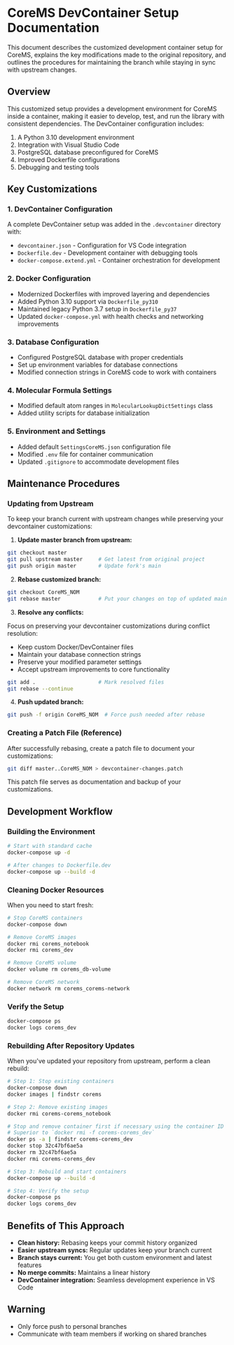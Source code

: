 # CoreMS DevContainer Setup Documentation

This document describes the customized development container setup for CoreMS, explains the key modifications made to the original repository, and outlines the procedures for maintaining the branch while staying in sync with upstream changes.

## Overview

This customized setup provides a development environment for CoreMS inside a container, making it easier to develop, test, and run the library with consistent dependencies. The DevContainer configuration includes:

1. A Python 3.10 development environment
2. Integration with Visual Studio Code
3. PostgreSQL database preconfigured for CoreMS
4. Improved Dockerfile configurations
5. Debugging and testing tools

## Key Customizations

### 1. DevContainer Configuration

A complete DevContainer setup was added in the `.devcontainer` directory with:

- `devcontainer.json` - Configuration for VS Code integration
- `Dockerfile.dev` - Development container with debugging tools
- `docker-compose.extend.yml` - Container orchestration for development

### 2. Docker Configuration

- Modernized Dockerfiles with improved layering and dependencies
- Added Python 3.10 support via `Dockerfile_py310`
- Maintained legacy Python 3.7 setup in `Dockerfile_py37`
- Updated `docker-compose.yml` with health checks and networking improvements

### 3. Database Configuration

- Configured PostgreSQL database with proper credentials
- Set up environment variables for database connections
- Modified connection strings in CoreMS code to work with containers

### 4. Molecular Formula Settings

- Modified default atom ranges in `MolecularLookupDictSettings` class
- Added utility scripts for database initialization

### 5. Environment and Settings

- Added default `SettingsCoreMS.json` configuration file
- Modified `.env` file for container communication
- Updated `.gitignore` to accommodate development files

## Maintenance Procedures

### Updating from Upstream

To keep your branch current with upstream changes while preserving your devcontainer customizations:

1. **Update master branch from upstream:**

```bash
git checkout master
git pull upstream master     # Get latest from original project
git push origin master       # Update fork's main
```

2. **Rebase customized branch:**

```bash
git checkout CoreMS_NOM
git rebase master            # Put your changes on top of updated main
```

3. **Resolve any conflicts:**

Focus on preserving your devcontainer customizations during conflict resolution:

* Keep custom Docker/DevContainer files
* Maintain your database connection strings
* Preserve your modified parameter settings
* Accept upstream improvements to core functionality

```bash
git add .                    # Mark resolved files
git rebase --continue
```

4. **Push updated branch:**

```bash
git push -f origin CoreMS_NOM  # Force push needed after rebase
```

### Creating a Patch File (Reference)

After successfully rebasing, create a patch file to document your customizations:

```bash
git diff master..CoreMS_NOM > devcontainer-changes.patch
```

This patch file serves as documentation and backup of your customizations.


## Development Workflow

### Building the Environment

```bash
# Start with standard cache
docker-compose up -d

# After changes to Dockerfile.dev
docker-compose up --build -d
```

### Cleaning Docker Resources

When you need to start fresh:

```bash
# Stop CoreMS containers
docker-compose down

# Remove CoreMS images
docker rmi corems_notebook
docker rmi corems_dev

# Remove CoreMS volume
docker volume rm corems_db-volume

# Remove CoreMS network
docker network rm corems_corems-network
```

### Verify the Setup

```bash
docker-compose ps
docker logs corems_dev
```

### Rebuilding After Repository Updates

When you've updated your repository from upstream, perform a clean rebuild:

```bash
# Step 1: Stop existing containers
docker-compose down
docker images | findstr corems

# Step 2: Remove existing images
docker rmi corems-corems_notebook

# Stop and remove container first if necessary using the container ID 
# Superior to `docker rmi -f corems-corems_dev`
docker ps -a | findstr corems-corems_dev
docker stop 32c47bf6ae5a
docker rm 32c47bf6ae5a
docker rmi corems-corems_dev

# Step 3: Rebuild and start containers
docker-compose up --build -d

# Step 4: Verify the setup
docker-compose ps
docker logs corems_dev
```

## Benefits of This Approach

- **Clean history:** Rebasing keeps your commit history organized
- **Easier upstream syncs:** Regular updates keep your branch current
- **Branch stays current:** You get both custom environment and latest features
- **No merge commits:** Maintains a linear history
- **DevContainer integration:** Seamless development experience in VS Code

## Warning

- Only force push to personal branches
- Communicate with team members if working on shared branches